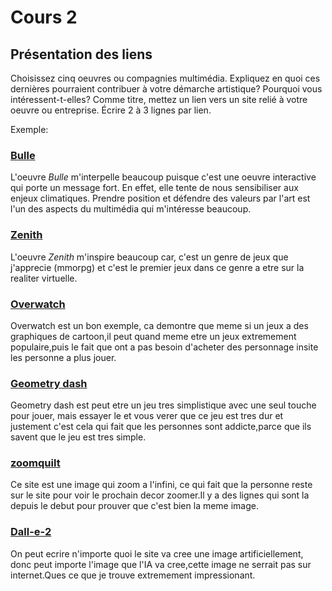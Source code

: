 # Cours 2
## Présentation des liens
Choisissez cinq oeuvres ou compagnies multimédia. Expliquez en quoi ces dernières pourraient contribuer à votre démarche artistique? Pourquoi vous intéressent-t-elles? Comme titre, mettez un lien vers un site relié à votre oeuvre ou entreprise. Écrire 2 à 3 lignes par lien.

Exemple: 
### [Bulle](https://www.onf.ca/interactif/bulle/) 
L'oeuvre *Bulle* m'interpelle beaucoup puisque c'est une oeuvre interactive qui porte un message fort. En effet, elle tente de nous sensibiliser aux enjeux climatiques. Prendre position et défendre des valeurs par l'art est l'un des aspects du multimédia qui m'intéresse beaucoup. 

### [Zenith](https://zenithmmo.com/)
L'oeuvre *Zenith* m'inspire beaucoup car, c'est un genre de jeux que j'apprecie (mmorpg) et c'est le premier jeux dans ce genre a etre sur la realiter virtuelle.

### [Overwatch](https://playoverwatch.com/fr-fr/) 
Overwatch est un bon exemple, ca demontre que meme si un jeux a des graphiques de cartoon,il peut quand meme etre un jeux extremement populaire,puis le fait que ont a pas besoin d'acheter des personnage insite les personne a plus jouer.

### [Geometry dash](https://store.steampowered.com/app/322170/Geometry_Dash/)
Geometry dash est peut etre un jeu tres simplistique avec une seul touche pour jouer, mais essayer le et vous verer que ce jeu est tres dur et justement c'est cela qui fait que les personnes sont addicte,parce que ils savent que le jeu est tres simple.  

### [zoomquilt](https://zoomquilt.org/) 
Ce site est une image qui zoom a l'infini, ce qui fait que la personne reste sur le site pour voir le prochain decor zoomer.Il y a des lignes qui sont la depuis le debut pour prouver que c'est bien la meme image. 

### [Dall-e-2](https://openai.com/dall-e-2/) 
On peut ecrire n'importe quoi le site va cree une image artificiellement, donc peut importe l'image que l'IA va cree,cette image ne serrait pas sur internet.Ques ce que je trouve extremement impressionant. 


